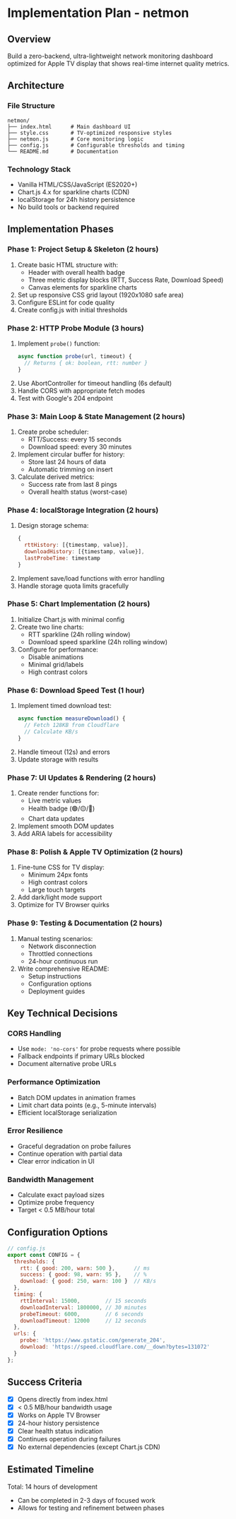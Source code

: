 # Implementation Plan - netmon

## Overview
Build a zero-backend, ultra-lightweight network monitoring dashboard optimized for Apple TV display that shows real-time internet quality metrics.

## Architecture

### File Structure
```
netmon/
├── index.html      # Main dashboard UI
├── style.css       # TV-optimized responsive styles
├── netmon.js       # Core monitoring logic
├── config.js       # Configurable thresholds and timing
└── README.md       # Documentation
```

### Technology Stack
- Vanilla HTML/CSS/JavaScript (ES2020+)
- Chart.js 4.x for sparkline charts (CDN)
- localStorage for 24h history persistence
- No build tools or backend required

## Implementation Phases

### Phase 1: Project Setup & Skeleton (2 hours)
1. Create basic HTML structure with:
   - Header with overall health badge
   - Three metric display blocks (RTT, Success Rate, Download Speed)
   - Canvas elements for sparkline charts
2. Set up responsive CSS grid layout (1920x1080 safe area)
3. Configure ESLint for code quality
4. Create config.js with initial thresholds

### Phase 2: HTTP Probe Module (3 hours)
1. Implement `probe()` function:
   ```js
   async function probe(url, timeout) {
     // Returns { ok: boolean, rtt: number }
   }
   ```
2. Use AbortController for timeout handling (6s default)
3. Handle CORS with appropriate fetch modes
4. Test with Google's 204 endpoint

### Phase 3: Main Loop & State Management (2 hours)
1. Create probe scheduler:
   - RTT/Success: every 15 seconds
   - Download speed: every 30 minutes
2. Implement circular buffer for history:
   - Store last 24 hours of data
   - Automatic trimming on insert
3. Calculate derived metrics:
   - Success rate from last 8 pings
   - Overall health status (worst-case)

### Phase 4: localStorage Integration (2 hours)
1. Design storage schema:
   ```js
   {
     rttHistory: [{timestamp, value}],
     downloadHistory: [{timestamp, value}],
     lastProbeTime: timestamp
   }
   ```
2. Implement save/load functions with error handling
3. Handle storage quota limits gracefully

### Phase 5: Chart Implementation (2 hours)
1. Initialize Chart.js with minimal config
2. Create two line charts:
   - RTT sparkline (24h rolling window)
   - Download speed sparkline (24h rolling window)
3. Configure for performance:
   - Disable animations
   - Minimal grid/labels
   - High contrast colors

### Phase 6: Download Speed Test (1 hour)
1. Implement timed download test:
   ```js
   async function measureDownload() {
     // Fetch 128KB from Cloudflare
     // Calculate KB/s
   }
   ```
2. Handle timeout (12s) and errors
3. Update storage with results

### Phase 7: UI Updates & Rendering (2 hours)
1. Create render functions for:
   - Live metric values
   - Health badge (🟢/🟡/🔴)
   - Chart data updates
2. Implement smooth DOM updates
3. Add ARIA labels for accessibility

### Phase 8: Polish & Apple TV Optimization (2 hours)
1. Fine-tune CSS for TV display:
   - Minimum 24px fonts
   - High contrast colors
   - Large touch targets
2. Add dark/light mode support
3. Optimize for TV Browser quirks

### Phase 9: Testing & Documentation (2 hours)
1. Manual testing scenarios:
   - Network disconnection
   - Throttled connections
   - 24-hour continuous run
2. Write comprehensive README:
   - Setup instructions
   - Configuration options
   - Deployment guides

## Key Technical Decisions

### CORS Handling
- Use `mode: 'no-cors'` for probe requests where possible
- Fallback endpoints if primary URLs blocked
- Document alternative probe URLs

### Performance Optimization
- Batch DOM updates in animation frames
- Limit chart data points (e.g., 5-minute intervals)
- Efficient localStorage serialization

### Error Resilience
- Graceful degradation on probe failures
- Continue operation with partial data
- Clear error indication in UI

### Bandwidth Management
- Calculate exact payload sizes
- Optimize probe frequency
- Target < 0.5 MB/hour total

## Configuration Options
```js
// config.js
export const CONFIG = {
  thresholds: {
    rtt: { good: 200, warn: 500 },      // ms
    success: { good: 98, warn: 95 },    // %
    download: { good: 250, warn: 100 }  // KB/s
  },
  timing: {
    rttInterval: 15000,        // 15 seconds
    downloadInterval: 1800000, // 30 minutes
    probeTimeout: 6000,        // 6 seconds
    downloadTimeout: 12000     // 12 seconds
  },
  urls: {
    probe: 'https://www.gstatic.com/generate_204',
    download: 'https://speed.cloudflare.com/__down?bytes=131072'
  }
};
```

## Success Criteria
- [x] Opens directly from index.html
- [x] < 0.5 MB/hour bandwidth usage
- [x] Works on Apple TV Browser
- [x] 24-hour history persistence
- [x] Clear health status indication
- [x] Continues operation during failures
- [x] No external dependencies (except Chart.js CDN)

## Estimated Timeline
Total: 14 hours of development
- Can be completed in 2-3 days of focused work
- Allows for testing and refinement between phases